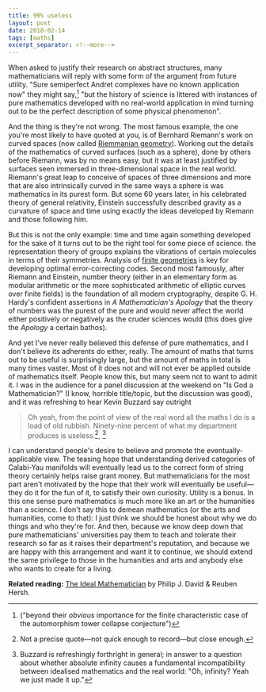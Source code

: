 ```yaml
---
title: 99% useless
layout: post
date: 2018-02-14
tags: [maths]
excerpt_separator: <!--more-->
---
```


When asked to justify their research on abstract structures, many mathematicians will reply with some form of the argument from future utility. "Sure semiperfect Andret complexes have no known application now" they might say,[^1] "but the history of science is littered with instances of pure mathematics developed with no real-world application in mind turning out to be the perfect description of some physical phenomenon".
<!--more-->

And the thing is they're not wrong. The most famous example, the one you're most likely to have quoted at you, is of Bernhard Riemann's work on curved spaces (now called [Riemmanian geometry](https://en.wikipedia.org/wiki/Riemannian_geometry)). Working out the details of the mathematics of curved surfaces (such as a sphere), done by others before Riemann, was by no means easy, but it was at least justified by surfaces seen immersed in three-dimensional space in the real world. Riemann's great leap to conceive of spaces of three dimensions and more that are also intrinsically curved in the same ways a sphere is was mathematics in its purest form. But some 60 years later, in his celebrated theory of general relativity, Einstein successfully described gravity as a curvature of space and time using exactly the ideas developed by Riemann and those following him.

But this is not the only example: time and time again something developed for the sake of it turns out to be the right tool for some piece of science. the representation theory of groups explains the vibrations of certain molecules in terms of their symmetries. Analysis of [finite geometries](http://www.ams.org/publicoutreach/feature-column/fcarc-finitegeometries) is key for developing optimal error-correcting codes. Second most famously, after Riemann and Einstein, number theory (either in an elementary form as modular arithmetic or the more sophisticated arithmetic of elliptic curves over finite fields) is the foundation of all modern cryptography, despite G. H. Hardy's confident assertions in *A Mathematician's Apology* that the theory of numbers was the purest of the pure and would never affect the world either positively or negatively as the cruder sciences would (this does give the *Apology* a certain bathos).

And yet I've never really believed this defense of pure mathematics, and I don't believe its adherents do either, really. The amount of maths that turns out to be useful is surprisingly large, but the amount of maths in total is many times vaster. Most of it does not and will not ever be applied outside of mathematics itself. People know this, but many seem not to want to admit it. I was in the audience for a panel discussion at the weekend on "Is God a Mathematician?" (I know, horrible title/topic, but the discussion was good), and it was refreshing to hear Kevin Buzzard say outright

>Oh yeah, from the point of view of the real word all the maths I do is a load of old rubbish. Ninety-nine percent of what my department produces is useless.[^2], [^3]

I can understand people's desire to believe and promote the eventually-applicable view. The teasing hope that understanding derived categories of Calabi-Yau manifolds will eventually lead us to the correct form of string theory certainly helps raise grant money. But mathematicians for the most part aren't motivated by the hope that their work will eventually be useful&mdash;they do it for the fun of it, to satisfy their own curiosity. Utility is a bonus. In this one sense pure mathematics is much more like an art or the humanities than a science. I don't say this to demean mathematics (or the arts and humanities, come to that): I just think we should be honest about why we do things and who they're for. And then, because we know deep down that pure mathematicians' universities pay them to teach and tolerate their research so far as it raises their department's reputation, and because we are happy with this arrangement and want it to continue, we should extend the same privilege to those in the humanities and arts and anybody else who wants to create for a living.

**Related reading:** <a href="/assets/files/ideal-mathematician.pdf" target="_blank" style="target-new: tab;">The Ideal Mathematician</a> by Philip J. David & Reuben Hersh.

[^1]:  ("beyond their *obvious* importance for the finite characteristic case of the automorphism tower collapse conjecture")

[^2]: Not a precise quote&mdash;not quick enough to record&mdash;but close enough.

[^3]: Buzzard is refreshingly forthright in general; in answer to a question about whether absolute infinity causes a fundamental incompatibility between idealised mathematics and the real world: "Oh, infinity? Yeah we just made it up."
